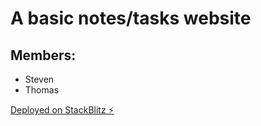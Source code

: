 # A basic notes/tasks website

## Members:
* Steven
* Thomas

[Deployed on StackBlitz ⚡️](https://angular-ivy-5qguwk.stackblitz.io/)
